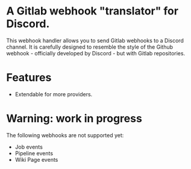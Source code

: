 # A Gitlab webhook "translator" for Discord.

This webhook handler allows you to send Gitlab webhooks to a Discord channel. It is carefully designed to resemble the style of the Github webhook - officially developed by Discord - but with Gitlab repositories.

# Features
- Extendable for more providers.

# Warning: work in progress

The following webhooks are not supported yet:
- Job events
- Pipeline events
- Wiki Page events
